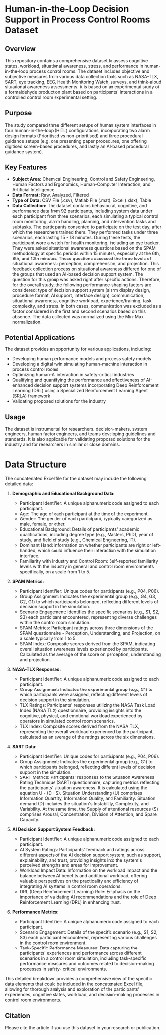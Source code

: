 # Human-in-the-Loop Decision Support in Process Control Rooms Dataset

## Overview
This repository contains a comprehensive dataset to assess cognitive states, workload, situational awareness, stress, and performance in human-in-the-loop process control rooms. The dataset includes objective and subjective measures from various data collection tools such as NASA-TLX, SART, eye tracking, EEG, Health Monitoring Watch, surveys, and think-aloud situational awareness assessments. It is based on an experimental study of a formaldehyde production plant based on participants' interactions in a controlled control room experimental setting.

## Purpose
The study compared three different setups of human system interfaces in four human-in-the-loop (HITL) configurations, incorporating two alarm design formats (Prioritised vs non-prioritised) and three procedural guidance setups (e.g. one presenting paper procedures, one offering digitised screen-based procedures, and lastly an AI-based procedural guidance system). 

## Key Features
- **Subject Area:** Chemical Engineering, Control and Safety Engineering, Human Factors and Ergonomics, Human-Computer Interaction, and Artificial Intelligence
- **Data Format:** Raw, Analyzed, Filtered
- **Type of Data:** CSV File (.csv), Matlab File (.mat), Excel (.xlsx), Table
- **Data Collection:** The dataset contains behavioural, cognitive, and performance data from 92 participants, including system data under each participant from three scenarios, each simulating a typical control room monitoring, alarm handling, planning, and intervention tasks and subtasks. The participants consented to participate on the test day, after which the researchers trained them. They performed tasks under three scenarios, each lasting 15 - 18 minutes. During these tests, the participant wore a watch for health monitoring, including an eye tracker. They were asked situational awareness questions based on the SPAM methodology at specific periods within 15 minutes, especially at the 6th, 8th, and 12th minutes. These questions assessed the three levels of situational awareness: perception, comprehension, and projection. This feedback collection process on situational awareness differed for one of the groups that used an AI-based decision support system. The question for this group was asked right after specific actions. Therefore, for the overall study, the following performance-shaping factors are considered: type of decision support system (alarm display design, procedure format, AI support, interface design), communication, situational awareness, cognitive workload, experience/training, task complexity, and stress. In both cases, communication was excluded as a factor considered in the first and second scenarios based on this absence. The data collected was normalized using the Min-Max normalization.

## Potential Applications
The dataset provides an opportunity for various applications, including:
- Developing human performance models and process safety models
- Developing a digital twin simulating human-machine interaction in process control rooms
- Optimizing human-AI interaction in safety-critical industries
- Qualifying and quantifying the performance and effectiveness of AI-enhanced decision support systems incorporating Deep Reinforcement Learning (DRL) using a Specialized Reinforcement Learning Agent (SRLA) framework
- Validating proposed solutions for the industry

## Usage
The dataset is instrumental for researchers, decision-makers, system engineers, human factor engineers, and teams developing guidelines and standards. It is also applicable for validating proposed solutions for the industry and for researchers in similar or close domains.

# Data Structure
The concatenated Excel file for the dataset may include the following detailed data:

1. **Demographic and Educational Background Data:**
   - Participant Identifier: A unique alphanumeric code assigned to each participant.
   - Age: The age of each participant at the time of the experiment.
   - Gender: The gender of each participant, typically categorized as male, female, or other.
   - Educational Background: Details of participants' academic qualifications, including degree type (e.g., Masters, PhD), year of study, and field of study (e.g., Chemical Engineering, IT).
   - Dominant Hand: Information on whether participants are right or left-handed, which could influence their interaction with the simulation interface.
   - Familiarity with Industry and Control Room: Self-reported familiarity levels with the industry in general and control room environments specifically, on a scale from 1 to 5.

2. **SPAM Metrics:**
   - Participant Identifier: Unique codes for participants (e.g., P04, P06).
   - Group Assignment: Indicates the experimental group (e.g., G4, G3, G2, G1) to which participants belonged, reflecting different levels of decision support in the simulation.
   - Scenario Engagement: Identifies the specific scenarios (e.g., S1, S2, S3) each participant encountered, representing diverse challenges within the control room simulation.
   - SPAM Metrics: Participant ratings across three dimensions of the SPAM questionnaire - Perception, Understanding, and Projection, on a scale typically from 1 to 5.
   - SPAM Index: Composite scores derived from the SPAM, indicating overall situation awareness levels experienced by participants. Calculated as the average of the score on perception, understanding and projection.

3. **NASA-TLX Responses:**
   - Participant Identifier: A unique alphanumeric code assigned to each participant.
   - Group Assignment: Indicates the experimental group (e.g., G1) to which participants were assigned, reflecting different levels of decision support in the simulation.
   - TLX Ratings: Participants' responses utilizing the NASA Task Load Index (NASA TLX) questionnaire, providing insights into the cognitive, physical, and emotional workload experienced by operators in simulated control room scenarios.
   - TLX Index: Composite scores derived from the NASA TLX, representing the overall workload experienced by the participant, calculated as an average of the ratings across the six dimensions.

4. **SART Data:**
   - Participant Identifier: Unique codes for participants (e.g., P04, P06).
   - Group Assignment: Indicates the experimental group (e.g., G1) to which participants belonged, reflecting different levels of decision support in the simulation.
   - SART Metrics: Participants' responses to the Situation Awareness Rating Technique (SART) questionnaire, capturing metrics reflecting the participants' situation awareness. It is calculated using the equation U - (D - S). Situation Understanding (U) comprises 
     Information Quantity, Information Quality, and Familiarity. Situation demand (D) includes the situation's Instability, Complexity, and Variability. At the same time, the Supply of attentional resources (S) comprises Arousal, Concentration, Division of Attention, 
     and Spare Capacity.

5. **AI Decision Support System Feedback:**
   - Participant Identifier: A unique alphanumeric code assigned to each participant.
   - AI System Ratings: Participants' feedback and ratings across different aspects of the AI decision support system, such as support, explainability, and trust, providing insights into the system's perceived strengths and areas for improvement.
   - Workload Impact Data: Information on the workload impact and the balance between AI benefits and additional workload, offering valuable perspectives on the practicality and efficiency of integrating AI systems in control room operations.
   - DRL (Deep Reinforcement Learning) Role: Emphasis on the importance of validating AI recommendations and the role of Deep Reinforcement Learning (DRL) in enhancing trust.

6. **Performance Metrics:**
   - Participant Identifier: A unique alphanumeric code assigned to each participant.
   - Scenario Engagement: Details of the specific scenario (e.g., S1, S2, S3) each participant encountered, representing various challenges in the control room environment.
   - Task-Specific Performance Measures: Data capturing the participants' experiences and performance across different scenarios in a control room simulation, including task-specific performance measures and outcomes related to decision-making processes in safety- 
     critical environments.

This detailed breakdown provides a comprehensive view of the specific data elements that could be included in the concatenated Excel file, allowing for thorough analysis and exploration of the participants' experiences, cognitive states, workload, and decision-making processes in control room environments.

## Citation
Please cite the article if you use this dataset in your research or publication.
